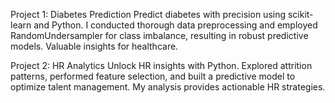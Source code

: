 Project 1: Diabetes Prediction
Predict diabetes with precision using scikit-learn and Python. I conducted thorough data preprocessing and employed RandomUndersampler for class imbalance, resulting in robust predictive models. Valuable insights for healthcare.

Project 2: HR Analytics
Unlock HR insights with Python. Explored attrition patterns, performed feature selection, and built a predictive model to optimize talent management. My analysis provides actionable HR strategies.
